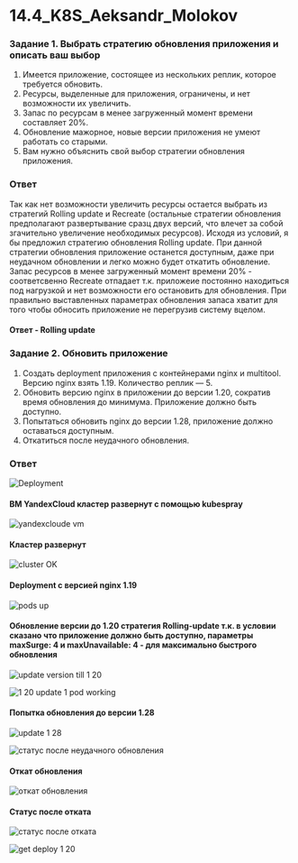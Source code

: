 # 14.4_K8S_Aeksandr_Molokov

### Задание 1. Выбрать стратегию обновления приложения и описать ваш выбор

1. Имеется приложение, состоящее из нескольких реплик, которое требуется обновить.
2. Ресурсы, выделенные для приложения, ограничены, и нет возможности их увеличить.
3. Запас по ресурсам в менее загруженный момент времени составляет 20%.
4. Обновление мажорное, новые версии приложения не умеют работать со старыми.
5. Вам нужно объяснить свой выбор стратегии обновления приложения.

### Ответ

Так как нет возможности увеличить ресурсы остается выбрать из стратегий Rolling update и Recreate (остальные стратегии обновления предполагают развертывание сразц двух версий, что влечет за собой згачительно увеличение необходимых ресурсов). Исходя из условий, я бы предложил стратегию обновления Rolling update.
При данной стратегии обновления приложение останется доступным, даже при неудачном обновлении и легко можно будет откатить обновление. 
Запас ресурсов в менее загруженный момент времени 20% - соответсвенно Recreate отпадает т.к. приложеие постоянно находиться под нагрузкой и нет возможности его остановить для обновления.
При правильно выставленных параметрах обновления запаса хватит для того чтобы обносить приложение не перегрузив систему вцелом.

#### Ответ - Rolling update

### Задание 2. Обновить приложение

1. Создать deployment приложения с контейнерами nginx и multitool. Версию nginx взять 1.19. Количество реплик — 5.
2. Обновить версию nginx в приложении до версии 1.20, сократив время обновления до минимума. Приложение должно быть доступно.
3. Попытаться обновить nginx до версии 1.28, приложение должно оставаться доступным.
4. Откатиться после неудачного обновления.

### Ответ

![Deployment](https://github.com/ALEMOLOKOV/14.4_K8S_Aeksandr_Molokov/blob/f4620ef785ef79600b1cdd0be3d6dc313769fad2/deployment-1.19.yaml)

#### ВМ YandexCloud кластер развернут с помощью kubespray 
![yandexcloude vm](https://github.com/ALEMOLOKOV/14.4_K8S_Aeksandr_Molokov/assets/109212419/2e9a9f30-7a63-4ac0-8052-9f1ee0eec6a7)

#### Кластер развернут
![cluster OK](https://github.com/ALEMOLOKOV/14.4_K8S_Aeksandr_Molokov/assets/109212419/789ef34d-ed0f-4960-9403-89842f5960a1)

#### Deployment с версией  nginx 1.19
![pods up](https://github.com/ALEMOLOKOV/14.4_K8S_Aeksandr_Molokov/assets/109212419/5c29d2fb-2b37-4923-9ba5-b85a061133f9)

#### Обновление версии до 1.20 стратегия Rolling-update т.к. в условии сказано что приложение должно быть доступно, параметры maxSurge: 4 и maxUnavailable: 4 - для максимально быстрого обновления
![update version till 1 20](https://github.com/ALEMOLOKOV/14.4_K8S_Aeksandr_Molokov/assets/109212419/6ac6cc69-e92f-4b23-b975-b3fee4407f3e)

![1 20 update 1 pod working](https://github.com/ALEMOLOKOV/14.4_K8S_Aeksandr_Molokov/assets/109212419/bd27882a-554c-4f0b-b554-b688a47b904b)

#### Попытка обновления до версии 1.28
![update 1 28](https://github.com/ALEMOLOKOV/14.4_K8S_Aeksandr_Molokov/assets/109212419/e6266bd7-3904-4a8d-9c3a-2dbe080b32aa)

![статус после неудачного обновления](https://github.com/ALEMOLOKOV/14.4_K8S_Aeksandr_Molokov/assets/109212419/f22ca57e-232a-4190-8f92-2cf150b2ac00)

#### Откат обновления
![откат обновления](https://github.com/ALEMOLOKOV/14.4_K8S_Aeksandr_Molokov/assets/109212419/3878c99b-7339-4e97-ac9d-d430e542d2a6)

#### Статус после отката
![статус после отката](https://github.com/ALEMOLOKOV/14.4_K8S_Aeksandr_Molokov/assets/109212419/c74dd86c-4a59-4a2d-8511-27f1e09e2cd6)

![get deploy 1 20](https://github.com/ALEMOLOKOV/14.4_K8S_Aeksandr_Molokov/assets/109212419/fcc657fa-d21b-4aca-9c58-50541b4e40d6)




